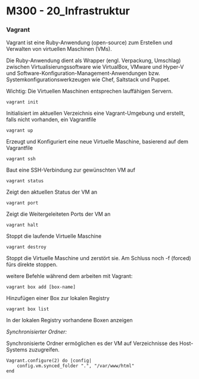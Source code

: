 **M300 - 20_Infrastruktur**
==========================

### Vagrant

Vagrant ist eine Ruby-Anwendung (open-source) zum Erstellen und Verwalten von virtuellen Maschinen (VMs).

Die Ruby-Anwendung dient als Wrapper (engl. Verpackung, Umschlag) zwischen Virtualisierungssoftware wie VirtualBox, VMware und Hyper-V und Software-Konfiguration-Management-Anwendungen bzw. Systemkonfigurationswerkzeugen wie Chef, Saltstack und Puppet.

Wichtig: Die Virtuellen Maschinen entsprechen lauffähigen Servern.


    vagrant init
Initialisiert im aktuellen Verzeichnis eine Vagrant-Umgebung und erstellt, falls nicht vorhanden, ein Vagrantfile


    vagrant up
Erzeugt und Konfiguriert eine neue Virtuelle Maschine, basierend auf dem Vagrantfile


    vagrant ssh
Baut eine SSH-Verbindung zur gewünschten VM auf


    vagrant status
Zeigt den aktuellen Status der VM an


    vagrant port
Zeigt die Weitergeleiteten Ports der VM an


    vagrant halt
Stoppt die laufende Virtuelle Maschine


    vagrant destroy
Stoppt die Virtuelle Maschine und zerstört sie. Am Schluss noch -f (forced) fürs direkte stoppen.


weitere Befehle während dem arbeiten mit Vagrant:

    vagrant box add [box-name]
Hinzufügen einer Box zur lokalen Registry


    vagrant box list
In der lokalen Registry vorhandene Boxen anzeigen


*Synchronisierter Ordner:*

Synchronisierte Ordner ermöglichen es der VM auf Verzeichnisse des Host-Systems zuzugreifen.

    Vagrant.configure(2) do |config|
        config.vm.synced_folder ".", "/var/www/html"  
    end

